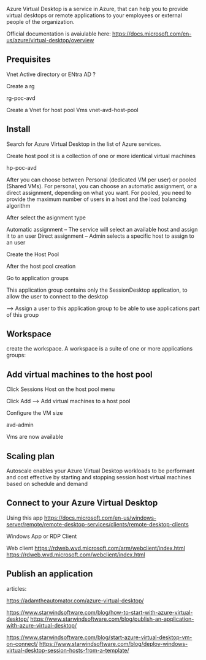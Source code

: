 Azure Virtual Desktop is a service in Azure, that can help you to provide virtual desktops or remote applications
to your employees or external people of the organization.

Official documentation is avaiulable here: https://docs.microsoft.com/en-us/azure/virtual-desktop/overview

## Prequisites
Vnet
Active directory or ENtra AD ?


Create a rg

rg-poc-avd

Create a Vnet for host pool Vms
vnet-avd-host-pool


## Install

Search for Azure Virtual Desktop in the list of Azure services.

Create host pool :it is a collection of one or more identical virtual machines

hp-poc-avd

After you can choose between Personal (dedicated VM per user) or pooled (Shared VMs).
For personal, you can choose an automatic assignment, or a direct assignment, depending on what you want. For pooled, you need to provide the maximum number of users in a host and the load balancing algorithm

After select the asignment type


Automatic assignment – The service will select an available host and assign it to an user
Direct assignment – Admin selects a specific host to assign to an user

Create the Host Pool


After the host pool creation

Go to application groups

This application group contains only the SessionDesktop application, to allow the user to connect to the desktop

--> Assign a user to this application group to be able to use applications part of this group

## Workspace
create the workspace. A workspace is a suite of one or more applications groups:


## Add virtual machines to the host pool

Click Sessions Host on the host pool menu

Click Add --> Add virtual machines to a host pool

Configure the VM size

avd-admin

Vms are now available

## Scaling plan
Autoscale enables your Azure Virtual Desktop workloads to be performant and cost effective by starting and stopping session host virtual machines based on schedule and demand

## Connect to your Azure Virtual Desktop

Using this app
https://docs.microsoft.com/en-us/windows-server/remote/remote-desktop-services/clients/remote-desktop-clients

Windows App or RDP Client

Web client
https://rdweb.wvd.microsoft.com/arm/webclient/index.html
https://rdweb.wvd.microsoft.com/webclient/index.html


## Publish an application




articles:

https://adamtheautomator.com/azure-virtual-desktop/


https://www.starwindsoftware.com/blog/how-to-start-with-azure-virtual-desktop/
https://www.starwindsoftware.com/blog/publish-an-application-with-azure-virtual-desktop/


https://www.starwindsoftware.com/blog/start-azure-virtual-desktop-vm-on-connect/
https://www.starwindsoftware.com/blog/deploy-windows-virtual-desktop-session-hosts-from-a-template/